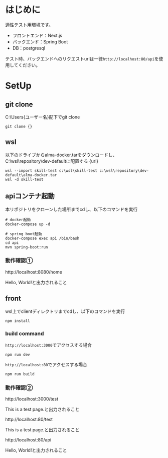 # はじめに
適性テスト用環境です。

- フロントエンド：Next.js
- バックエンド：Spring Boot
- DB：postgresql

テスト時、バックエンドへのリクエストurlは一律`http://localhost:80/api`を使用してください。

# SetUp
## git clone
C:\Users\{ユーザー名}配下でgit clone

```
git clone {}
```

## wsl
以下のドライブからalma-docker.tarをダウンロードし、C:\wsl\repository\dev-defaultに配置する
{url}

```
wsl --import skill-test c:\wsl\skill-test c:\wsl\repository\dev-default\alma-docker.tar
wsl -d skill-test
```

## apiコンテナ起動
本リポジトリをクローンした場所までcdし、以下のコマンドを実行
```
# docker起動
docker-compose up -d

# spring boot起動
docker-compose exec api /bin/bash
cd api
mvn spring-boot:run
```

### 動作確認①
http://localhost:8080/home

Hello, World!と出力されること

## front
wsl上でclientディレクトリまでcdし、以下のコマンドを実行
```
npm install
```

### build command
`http://localhost:3000`でアクセスする場合
```
npm run dev
```

`http://localhost:80`でアクセスする場合
```
npm run build
```

### 動作確認②
http://localhost:3000/test

This is a test page.と出力されること

http://localhost:80/test

This is a test page.と出力されること

http://localhost:80/api

Hello, World!と出力されること